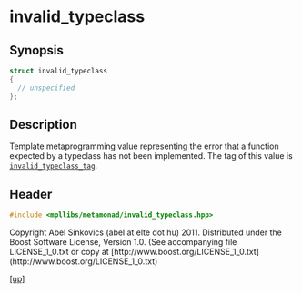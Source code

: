 # invalid_typeclass

## Synopsis

```cpp
struct invalid_typeclass
{
  // unspecified
};
```

## Description

Template metaprogramming value representing the error that a function expected
by a typeclass has not been implemented. The tag of this value is
[`invalid_typeclass_tag`](invalid_typeclass_tag.html).

## Header

```cpp
#include <mpllibs/metamonad/invalid_typeclass.hpp>
```

<p class="copyright">
Copyright Abel Sinkovics (abel at elte dot hu) 2011.
Distributed under the Boost Software License, Version 1.0.
(See accompanying file LICENSE_1_0.txt or copy at
[http://www.boost.org/LICENSE_1_0.txt](http://www.boost.org/LICENSE_1_0.txt)
</p>

[[up]](reference.html)



